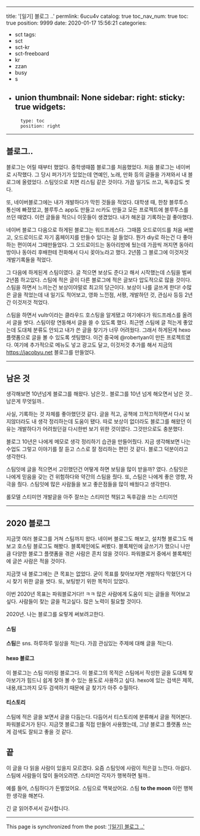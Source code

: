 
---
title: '[일기] 블로그 ..'
permlink: 6ucu4v
catalog: true
toc_nav_num: true
toc: true
position: 9999
date: 2020-01-17 15:56:21
categories:
- sct
tags:
- sct
- sct-kr
- sct-freeboard
- kr
- zzan
- busy
- s
- union
thumbnail: None
sidebar:
    right:
        sticky: true
widgets:
    -
        type: toc
        position: right
---




## 블로그..

블로그는 어릴 때부터 했었다. 중학생때쯤 블로그를 처음했었다. 처음 블로그는 네이버로 시작했다. 그 당시 퍼가기가 있었는데 연예인, 노래, 만화 등의 글들을 가져와서 내 블로그에 올렸었다. 스팀잇으로 치면 리스팀 같은 것이다. 가끔 일기도 쓰고, 독후감도 썻다.

또, 네이버블로그에는 내가 개발하다가 막힌 것들을 적었다. 대학생 때, 한창 블루투스 통신에 빠졌었고, 블루투스 app도 만들고 rc카도 만들고 모든 프로젝트에 블루투스를 쓰던 때였다. 이런 글들을 적으니 이웃들이 생겼었다. 내가 해온걸 기록하는걸 좋아했다. 

네이버 블로그 다음으로 하게된 블로그는 워드프레스다. 그때쯤 오드로이드를 처음 써봤고, 오드로이드로 자기 홈페이지를 만들수 있다는 걸 들었다. 뭔가 diy로 하는건 다 좋아하는 편이여서 그때만들었다. 그 오드로이드는 동아리방에 뒀는데 가끔씩 꺼지면 동아리방이나 동아리 후배한테 전화해서 다시 꽂아노라고 했다. 2년쯤 그 블로그에 이것저것 개발기록들을 적었다.


그 다음에 하게된게 스팀이였다. 글 적으면 보상도 준다고 해서 시작했는데 스팀을 벌써 2년쯤 하고있다.  스팀에 적은 글이 다른 블로그에 적은 글보다 압도적으로 많을 것이다. 스팀을 하면서 느끼는건 보상이야말로 최고의 당근이다. 보상이 나를 글쓰게 한다! 수많은 글을 적었는데 내 일기도 적어보고, 영화 느낀점, 서평, 개발하던 것, 관심사 등등 2년간 이것저것 적었다.

스팀을 하면서 vultr이라는 클라우드 호스팅을 알게됐고 여기에다가 워드프레스를 올려서 글을 썻다. 스팀이랑 연동해서 글을 쓸 수 있도록 했다. 최근엔 스팀에 글 적는게 좋았는데 도대체 분류도 안되고 내가 쓴 글을 찾기가 너무 어려웠다. 그래서 하게된게 hexo플랫폼으로 글을 볼 수 있도록 셋팅했다. 이건 중국에 @robertyan이 만든 프로젝트였다. 여기에 추가적으로 메뉴도 넣고 광고도 달고, 이것저것 추가를 해서 지금의 https://jacobyu.net 블로그를 만들었다.
 

---

## 남은 것

생각해보면 10년넘게 블로그를 해왔다.  남은것.. 블로그를 10년 넘게 해오면서 남은 것.. 남은게 무엇일까..

사실, 기록하는 것 자체를 좋아했던것 같다. 글을 적고, 공책에 끄적끄적하면서 다시 보지않더라도 내 생각 정리하는데 도움이 됐다. 따로 보상이 없더라도 블로그를 해왔던 이유는 개발하다가 어려웠던걸 다시한번 보기 위한 것이였다. 그것만으로도 충분했다. 

블로그 10년은 나에게 메모로 생각 정리하기 습관을 만들어줬다. 지금 생각해보면 나는 수업도 그렇고 이야기를 잘 듣고 스스로 잘 정리하는 편인 것 같다. 블로그 덕분이라고 생각한다.

스팀잇에 글을 적으면서 고민했던건 어떻게 하면 보팅을 많이 받을까? 였다. 스팀잇은 나에게 믿음을 갖는 건 위험하다와 약간의 스팀을 줬다. 또, 스팀은 나에게 좋은 영향, 자극을 줬다. 스팀잇에 많은 사람들을 보고 좋은점들을 많이 배웠다고 생각한다.


롤모델 스티미언
개발글을 아주 잘쓰는 스티미언
책읽고 독후감을 쓰는 스티미언


---

## 2020 블로그

지금껏 여러 블로그를 거쳐 스팀까지 왔다. 네이버 블로그도 해보고, 설치형 블로그도 해보고 호스팅 블로그도 해봤다. 블록체인에도 써봤다. 블록체인에 글쓰기가 했으니 나만큼 다양한 블로그 플랫폼을 겪은 사람은 흔치 않을 것이다. 파워블로거 중에서 블록체인에 글쓴 사람은 적을 것이다.


지금껏 내 블로그에는 큰 목표는 없었다. 굳이 목표를 찾아보자면 개발하다 막혔던거 다시 찾기 위한 글을 썻다. 또, 보팅받기 위한 목적이 있었다. 

이번 2020년 목표는 파워블로거다!! ㅋㅋ
많은 사람에게 도움이 되는 글들을 적어보고싶다. 
사람들이 찾는 글을 적고싶다. 
많은 노력이 필요할 것이다.



2020년.
나는 블로그를 요렇게 써보려고한다.





#### 스팀
**스팀**은 sns. 하루하루 일상을 적는다.
가끔 관심있는 주제에 대해 글을 적는다. 

#### hexo 블로그
이 블로그는 스팀 미러링 블로그다. 이 블로그의 목적은 스팀에서 작성한 글을 도대체 찾아보기가 힘드니 쉽게 찾아 볼 수 있는 용도로 사용하고 싶다.  hexo에 있는 검색은 제목,내용,태그까지 모두 검색하기 때문에 글 찾기가 아주 수월하다. 

#### 티스토리 

스팀에 적은 글을 보면서 글을 다듬는다. 다듬어서 티스토리에 분류해서 글을 적어본다. 파워블로거가 된다. 지금껏 블로그를 직접 만들어 사용했는데, 그냥 블로그 플랫폼 쓰는게 검색도 잘되고 좋을 것 같다.


## 끝

이 글을 다 읽을 사람이 있을지 모르겠다.
요즘 스팀잇에 사람이 적은걸 느낀다. 아쉽다.
스팀에 사람들이 많이 들어오려면.
스티미언 각자가 행복하면 될까.. 

예를 들어, 스팀하다가 돈벌었어요.
스팀으로 맥북샀어요.
스팀 **to the moon**
이런 행복한 생각을 해본다.


긴 글 읽어주셔서 감사합니다.

- - -

This page is synchronized from the post: ['[일기] 블로그 ..'](https://steemit.com/@jacobyu/6ucu4v)
